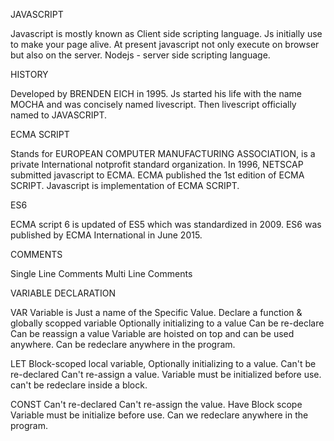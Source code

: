 JAVASCRIPT

Javascript is mostly known as Client side scripting language.
Js initially use to make your page alive.
At present javascript not only execute on browser but also on the server.
Nodejs - server side scripting language.

HISTORY

Developed by BRENDEN EICH in 1995.
Js started his life with the name MOCHA and was concisely named livescript.
Then livescript officially named to JAVASCRIPT.

ECMA SCRIPT

Stands for EUROPEAN COMPUTER MANUFACTURING ASSOCIATION, is a private International notprofit standard organization.
In 1996, NETSCAP submitted javascript to ECMA.
ECMA published the 1st edition of ECMA SCRIPT.
Javascript is implementation of ECMA SCRIPT.

ES6

ECMA script 6 is updated of ES5 which was standardized in 2009.
ES6 was published by ECMA International in June 2015.

COMMENTS

Single Line Comments
Multi Line Comments

VARIABLE DECLARATION

VAR
Variable is Just a name of the Specific Value.
Declare a function & globally scopped variable
Optionally initializing to a value
Can be re-declare  
Can be reassign a value
Variable are hoisted on top and can be used anywhere.
Can be redeclare anywhere in the program.

LET
Block-scoped local variable, Optionally initializing to a value.
Can't be re-declared
Can't re-assign a value.
Variable must be initialized before use.
can't be redeclare inside a block.

CONST
Can't re-declared
Can't re-assign the value.
Have Block scope
Variable must be initialize before use.
Can we redeclare anywhere in the program.

